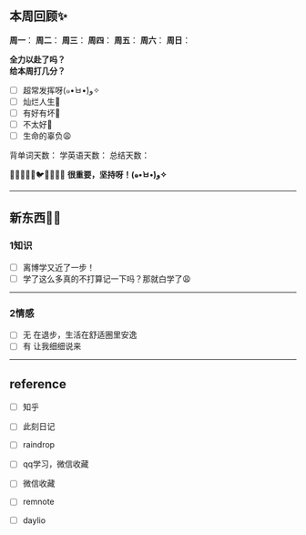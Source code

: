## 本周回顾✨

**周一**：
**周二**：
**周三**：
**周四**：
**周五**：
**周六**：
**周日**：

**全力以赴了吗？**  
**给本周打几分？**

- [ ] 超常发挥呀(๑•̀ㅂ•́)و✧
- [ ] 灿烂人生🌊
- [ ] 有好有坏🥴
- [ ] 不太好🫤
- [ ] 生命的辜负😩

背单词天数：
学英语天数：
总结天数：

🐼🐶🐒🐸🐥🐦🦈🐠🐋🦙
**很重要，坚持呀！(๑•̀ㅂ•́)و✧**

---

## 新东西👩‍🎓

### 1知识
- [ ] 离博学又近了一步！
- [ ] 学了这么多真的不打算记一下吗？那就白学了😩

---
### 2情感
- [ ] 无
在退步，生活在舒适圈里安逸
- [ ] 有
让我细细说来

---
## reference
- [ ] 知乎
- [ ] 此刻日记
- [ ] raindrop
- [ ] qq学习，微信收藏
- [ ] 微信收藏
- [ ] remnote
- [ ] daylio




